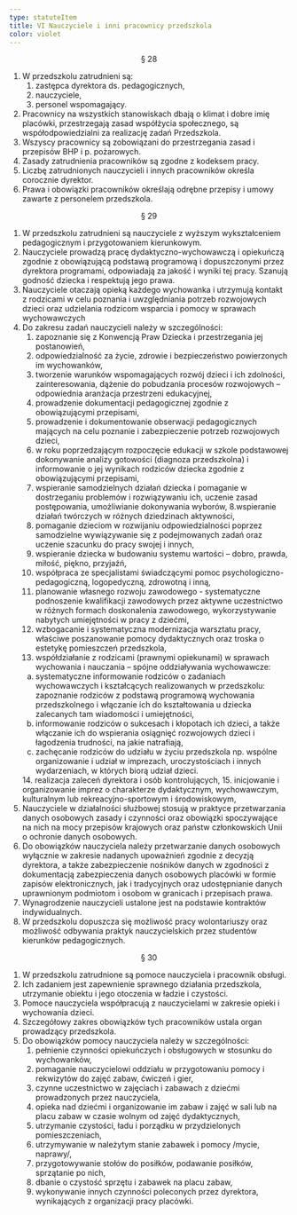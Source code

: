 ```yaml
---
type: statuteItem
title: VI Nauczyciele i inni pracownicy przedszkola
color: violet
---
```


<span style="text-align: center; display: block;">§ 28</span>

1. W przedszkolu zatrudnieni są:
   1. zastępca dyrektora ds. pedagogicznych,
   2. nauczyciele,
   3. personel wspomagający.
2. Pracownicy na wszystkich stanowiskach dbają o klimat i dobre imię placówki, przestrzegają zasad współżycia społecznego, są współodpowiedzialni za realizację zadań Przedszkola.
3. Wszyscy pracownicy są zobowiązani do przestrzegania zasad i przepisów BHP i p. pożarowych.
4. Zasady zatrudnienia pracowników są zgodne z kodeksem pracy.
5. Liczbę zatrudnionych nauczycieli i innych pracowników określa corocznie dyrektor.
6. Prawa i obowiązki pracowników określają odrębne przepisy i umowy zawarte z personelem przedszkola.

<span style="text-align: center; display: block;">§ 29</span>

1. W przedszkolu zatrudnieni są nauczyciele z wyższym wykształceniem pedagogicznym i przygotowaniem kierunkowym.
2. Nauczyciele prowadzą pracę dydaktyczno-wychowawczą i opiekuńczą zgodnie z obowiązującą podstawą programową i dopuszczonymi przez dyrektora programami, odpowiadają za jakość i wyniki tej pracy. Szanują godność dziecka i respektują jego prawa.
3. Nauczyciele otaczają opieką każdego wychowanka i utrzymują kontakt z rodzicami w celu poznania i uwzględniania potrzeb rozwojowych dzieci oraz udzielania rodzicom wsparcia i pomocy w sprawach wychowawczych
4. Do zakresu zadań nauczycieli należy w szczególności:
   1. zapoznanie się z Konwencją Praw Dziecka i przestrzegania jej postanowień,
   2. odpowiedzialność za życie, zdrowie i bezpieczeństwo powierzonych im wychowanków,
   3. tworzenie warunków wspomagających rozwój dzieci i ich zdolności, zainteresowania, dążenie do pobudzania procesów rozwojowych – odpowiednia aranżacja przestrzeni edukacyjnej,
   4. prowadzenie dokumentacji pedagogicznej zgodnie z obowiązującymi przepisami,
   5. prowadzenie i dokumentowanie obserwacji pedagogicznych mających na celu poznanie i zabezpieczenie potrzeb rozwojowych dzieci,
   6. w roku poprzedzającym rozpoczęcie edukacji w szkole podstawowej dokonywanie analizy gotowości (diagnoza przedszkolna) i informowanie o jej wynikach rodziców dziecka zgodnie z obowiązującymi przepisami,
   7. wspieranie samodzielnych działań dziecka i pomaganie w dostrzeganiu problemów i rozwiązywaniu ich, uczenie zasad postępowania, umożliwianie dokonywania wyborów,
      8.wspieranie działań twórczych w różnych dziedzinach aktywności,
   8. pomaganie dzieciom w rozwijaniu odpowiedzialności poprzez samodzielne wywiązywanie się z podejmowanych zadań oraz uczenie szacunku do pracy swojej i innych,
   9. wspieranie dziecka w budowaniu systemu wartości – dobro, prawda, miłość, piękno, przyjaźń,
   10. współpraca ze specjalistami świadczącymi pomoc psychologiczno-pedagogiczną, logopedyczną, zdrowotną i inną,
   11. planowanie własnego rozwoju zawodowego - systematyczne podnoszenie kwalifikacji zawodowych przez aktywne uczestnictwo w różnych formach doskonalenia zawodowego, wykorzystywanie nabytych umiejętności w pracy z dziećmi,
   12. wzbogacanie i systematyczna modernizacja warsztatu pracy, właściwe poszanowanie pomocy dydaktycznych oraz troska o estetykę pomieszczeń przedszkola,
   13. współdziałanie z rodzicami (prawnymi opiekunami) w sprawach wychowania i nauczania – spójne oddziaływania wychowawcze:
   <ol type="a">
   	<li>systematyczne informowanie rodziców o zadaniach wychowawczych i kształcących realizowanych w przedszkolu: zapoznanie rodziców z podstawą programową wychowania przedszkolnego i włączanie ich do kształtowania u dziecka zalecanych tam wiadomości i umiejętności,</li>
   	<li>informowanie rodziców o sukcesach i kłopotach ich dzieci, a także włączanie ich do wspierania osiągnięć rozwojowych dzieci i łagodzenia trudności, na jakie natrafiają,</li>
   	<li>zachęcanie rodziców do udziału w życiu przedszkola np. wspólne organizowanie i udział w imprezach, uroczystościach i innych wydarzeniach, w których biorą udział dzieci.</li>
   </ol>
   14. realizacja zaleceń dyrektora i osób kontrolujących,
   15. inicjowanie i organizowanie imprez o charakterze dydaktycznym, wychowawczym, kulturalnym lub rekreacyjno-sportowym i środowiskowym,
5. Nauczyciele w działalności służbowej stosują w praktyce przetwarzania danych osobowych zasady i czynności oraz obowiązki spoczywające na nich na mocy przepisów krajowych oraz państw członkowskich Unii o ochronie danych osobowych.
6. Do obowiązków nauczyciela należy przetwarzanie danych osobowych wyłącznie w zakresie nadanych upoważnień zgodnie z decyzją dyrektora, a także zabezpieczenie nośników danych w zgodności z dokumentacją zabezpieczenia danych osobowych placówki w formie zapisów elektronicznych, jak i tradycyjnych oraz udostępnianie danych uprawnionym podmiotom i osobom w granicach i przepisach prawa.
7. Wynagrodzenie nauczycieli ustalone jest na podstawie kontraktów indywidualnych.
8. W przedszkolu dopuszcza się możliwość pracy wolontariuszy oraz możliwość odbywania praktyk nauczycielskich przez studentów kierunków pedagogicznych.

<span style="text-align: center; display: block;">§ 30</span>

1. W przedszkolu zatrudnione są pomoce nauczyciela i pracownik obsługi.
2. Ich zadaniem jest zapewnienie sprawnego działania przedszkola, utrzymanie obiektu i jego otoczenia w ładzie i czystości.
3. Pomoce nauczyciela współpracują z nauczycielami w zakresie opieki i wychowania dzieci.
4. Szczegółowy zakres obowiązków tych pracowników ustala organ prowadzący przedszkola.
5. Do obowiązków pomocy nauczyciela należy w szczególności:
   1. pełnienie czynności opiekuńczych i obsługowych w stosunku do wychowanków,
   2. pomaganie nauczycielowi oddziału w przygotowaniu pomocy i rekwizytów do zajęć zabaw, ćwiczeń i gier,
   3. czynne uczestnictwo w zajęciach i zabawach z dziećmi prowadzonych przez nauczyciela,
   4. opieka nad dziećmi i organizowanie im zabaw i zajęć w sali lub na placu zabaw w czasie wolnym od zajęć dydaktycznych,
   5. utrzymanie czystości, ładu i porządku w przydzielonych pomieszczeniach,
   6. utrzymywanie w należytym stanie zabawek i pomocy /mycie, naprawy/,
   7. przygotowywanie stołów do posiłków, podawanie posiłków, sprzątanie po nich,
   8. dbanie o czystość sprzętu i zabawek na placu zabaw,
   9. wykonywanie innych czynności poleconych przez dyrektora, wynikających z organizacji pracy placówki.
